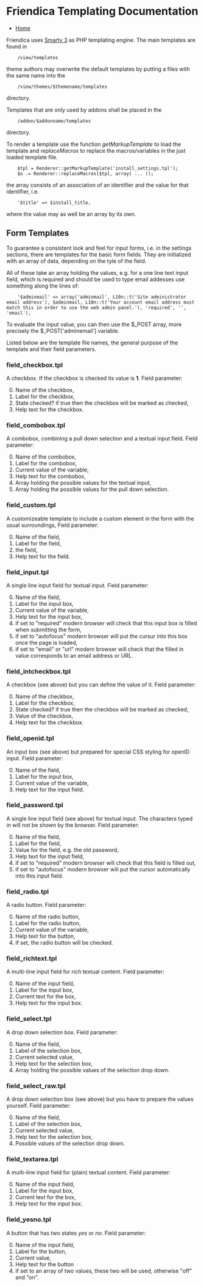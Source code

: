 Friendica Templating Documentation
==================================

* [Home](help)

Friendica uses [Smarty 3](http://www.smarty.net/) as PHP templating engine.
The main templates are found in

		/view/templates

theme authors may overwrite the default templates by putting a files with the same name into the

		/view/themes/$themename/templates

directory.

Templates that are only used by addons shall be placed in the

		/addon/$addonname/templates

directory.

To render a template use the function *getMarkupTemplate* to load the template and *replaceMacros* to replace the macros/variables in the just loaded template file.

		$tpl = Renderer::getMarkupTemplate('install_settings.tpl');
        $o .= Renderer::replaceMacros($tpl, array( ... ));

the array consists of an association of an identifier and the value for that identifier, i.e.

		'$title' => $install_title,

where the value may as well be an array by its own.

Form Templates
--------------

To guarantee a consistent look and feel for input forms, i.e. in the settings sections, there are templates for the basic form fields.
They are initialized with an array of data, depending on the tyle of the field.

All of these take an array holding the values, e.g. for a one line text input field, which is required and should be used to type email addesses use something along the lines of:

		'$adminmail' => array('adminmail', L10n::t('Site administrator email address'), $adminmail, L10n::t('Your account email address must match this in order to use the web admin panel.'), 'required', '', 'email'),

To evaluate the input value, you can then use the $_POST array, more precisely the $_POST['adminemail'] variable.

Listed below are the template file names, the general purpose of the template and their field parameters.

### field_checkbox.tpl

A checkbox.
If the checkbox is checked its value is **1**.
Field parameter:

0. Name of the checkbox,
1. Label for the checkbox,
2. State checked? if true then the checkbox will be marked as checked,
3. Help text for the checkbox.

### field_combobox.tpl

A combobox, combining a pull down selection and a textual input field.
Field parameter:

0. Name of the combobox,
1. Label for the combobox,
2. Current value of the variable,
3. Help text for the combobox,
4. Array holding the possible values for the textual input,
5. Array holding the possible values for the pull down selection.

### field_custom.tpl

A customizeable template to include a custom element in the form with the usual surroundings,
Field parameter:

0. Name of the field,
1. Label for the field,
2. the field,
3. Help text for the field.

### field_input.tpl

A single line input field for textual input.
Field parameter:

0. Name of the field,
1. Label for the input box,
2. Current value of the variable,
3. Help text for the input box,
4. if set to "required" modern browser will check that this input box is filled when submitting the form,
5. if set to "autofocus" modern browser will put the cursur into this box once the page is loaded,
6. if set to "email" or "url" modern browser will check that the filled in value corresponds to an email address or URL.

### field_intcheckbox.tpl

A checkbox (see above) but you can define the value of it.
Field parameter:

0. Name of the checkbox,
1. Label for the checkbox,
2. State checked? if true then the checkbox will be marked as checked,
3. Value of the checkbox,
4. Help text for the checkbox.

### field_openid.tpl

An input box (see above) but prepared for special CSS styling for openID input.
Field parameter:

0. Name of the field,
1. Label for the input box,
2. Current value of the variable,
3. Help text for the input field.

### field_password.tpl

A single line input field (see above) for textual input.
The characters typed in will not be shown by the browser.
Field parameter:

0. Name of the field,
1. Label for the field,
2. Value for the field, e.g. the old password,
3. Help text for the input field,
4. if set to "required" modern browser will check that this field is filled out,
5. if set to "autofocus" modern browser will put the cursor automatically into this input field.

### field_radio.tpl

A radio button.
Field parameter:

0. Name of the radio button,
1. Label for the radio button,
2. Current value of the variable,
3. Help text for the button,
4. if set, the radio button will be checked.

### field_richtext.tpl

A multi-line input field for *rich* textual content.
Field parameter:

0. Name of the input field,
1. Label for the input box,
2. Current text for the box,
3. Help text for the input box.

### field_select.tpl

A drop down selection box.
Field parameter:

0. Name of the field,
1. Label of the selection box,
2. Current selected value,
3. Help text for the selection box,
4. Array holding the possible values of the selection drop down.

### field_select_raw.tpl

A drop down selection box (see above) but you have to prepare the values yourself.
Field parameter:

0. Name of the field,
1. Label of the selection box,
2. Current selected value,
3. Help text for the selection box,
4. Possible values of the selection drop down.

### field_textarea.tpl

A multi-line input field for (plain) textual content.
Field parameter:

0. Name of the input field,
1. Label for the input box,
2. Current text for the box,
3. Help text for the input box.

### field_yesno.tpl

A button that has two states *yes* or *no*.
Field parameter:

0. Name of the input field,
1. Label for the button,
2. Current value,
3. Help text for the button
4. if set to an array of two values, these two will be used, otherwise "off" and "on".
